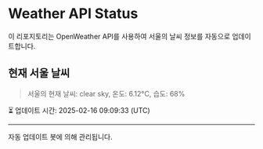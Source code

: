
# Weather API Status

이 리포지토리는 OpenWeather API를 사용하여 서울의 날씨 정보를 자동으로 업데이트합니다.

## 현재 서울 날씨
> 서울의 현재 날씨: clear sky, 온도: 6.12°C, 습도: 68%

⏳ 업데이트 시간: 2025-02-16 09:09:33 (UTC)

---
자동 업데이트 봇에 의해 관리됩니다.
